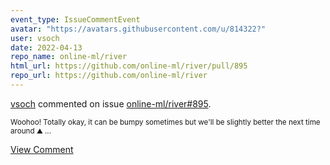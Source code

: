 ```yaml
---
event_type: IssueCommentEvent
avatar: "https://avatars.githubusercontent.com/u/814322?"
user: vsoch
date: 2022-04-13
repo_name: online-ml/river
html_url: https://github.com/online-ml/river/pull/895
repo_url: https://github.com/online-ml/river
---
```


<a href='https://github.com/vsoch' target='_blank'>vsoch</a> commented on issue <a href='https://github.com/online-ml/river/pull/895' target='_blank'>online-ml/river#895</a>.

<small>Woohoo! Totally okay, it can be bumpy sometimes but we'll be slightly better the next time around :mountain: ...</small>

<a href='https://github.com/online-ml/river/pull/895' target='_blank'>View Comment</a>